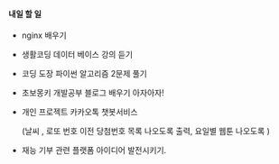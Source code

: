 #### 내일 할 일 



- nginx 배우기 
- 생활코딩 데이터 베이스 강의 듣기 
- 코딩 도장 파이썬 알고리즘 2문제 풀기 

- 초보몽키 개발공부 블로그 배우기 아자아자!



- 개인 프로젝트 카카오톡 챗봇서비스 

  (날씨 , 로또 번호 이전 당첨번호 목록 나오도록 출력,  요일별 웹툰 나오도록 )



- 재능 기부 관련 플랫폼 아이디어 발전시키기. 

